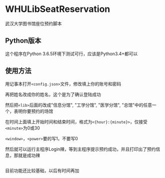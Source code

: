 # WHULibSeatReservation
武汉大学图书馆座位预约脚本
## Python版本
这个程序在Python 3.6.5环境下测试可行，应该是Python3.4+都可以

## 使用方法

用记事本打开`<config.json>`文件，修改填上你的账号和密码

再把姓名改成你的姓名，这个是为了确认登陆成功

然后把`<lib>`后面的改成"信息分馆", "工学分馆", "医学分馆", "总馆"中的任意一个，表明你要预约的场馆

在时间上面填上开始时间和结束时间，格式为`<{hour}:{minute}>`，仅接受`<minute>`为0或30

`<window>`，`<power>`要的写1，不要写0

然后就可以运行主程序Login辣，等到主程序提示预约成功，并且打印出了预约信息，那就是成功辣

##  
目前功能还比较基础，以后有时间再加
